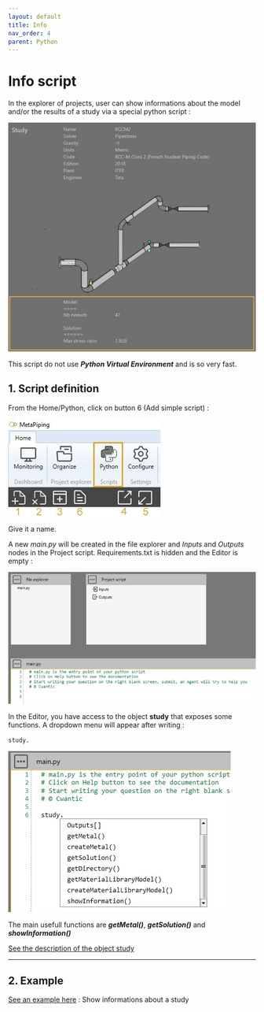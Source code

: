 ```yaml
---
layout: default
title: Info
nav_order: 4
parent: Python
---
```


# Info script

In the explorer of projects, user can show informations about the model and/or the results of a study via a special python script :

![Image](../Images/Explorer7.jpg)

This script do not use ***Python Virtual Environment*** and is so very fast.

## 1. Script definition

From the Home/Python, click on button 6 (Add simple script) :

![Image](../Images/PythonMenu.jpg)

Give it a name.

A new *main.py* will be created in the file explorer and *Inputs* and *Outputs* nodes in the Project script. Requirements.txt is hidden and the Editor is empty :

![Image](../Images/PythonInfo1.jpg)

In the Editor, you have access to the object **study** that exposes some functions. A dropdown menu will appear after writing :

```python
study.
```

![Image](../Images/PythonStudy4.jpg)

The main usefull functions are ***getMetal()***, ***getSolution()*** and  ***showInformation()***

[See the description of the object study](https://documentation.metapiping.com/Python/Classes/study.html)

---

## 2. Example

[See an example here](https://documentation.metapiping.com/Python/Samples/info.html) : Show informations about a study